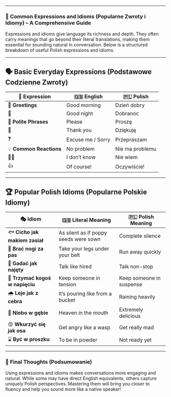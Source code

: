 
---
### 📌 **Common Expressions and Idioms (Popularne Zwroty i Idiomy) – A Comprehensive Guide**

Expressions and idioms give language its richness and depth. They often carry meanings that go beyond their literal translations, making them essential for sounding natural in conversation. Below is a structured breakdown of useful Polish expressions and idioms.

---

## 🗣️ **Basic Everyday Expressions (Podstawowe Codzienne Zwroty)**

|💬 Expression|🇬🇧 English|🇵🇱 Polish|
|---|---|---|
|👋 **Greetings**|Good morning|Dzień dobry|
|🌙|Good night|Dobranoc|
|🤝 **Polite Phrases**|Please|Proszę|
|🙏|Thank you|Dziękuję|
|❓|Excuse me / Sorry|Przepraszam|
|💡 **Common Reactions**|No problem|Nie ma problemu|
|🤷‍♂️|I don’t know|Nie wiem|
|👍|Of course!|Oczywiście!|

---

## 🏆 **Popular Polish Idioms (Popularne Polskie Idiomy)**

|🎭 Idiom|🇬🇧 Literal Meaning|🇵🇱 Polish Meaning|
|---|---|---|
|🐟 **Cicho jak makiem zasiał**|As silent as if poppy seeds were sown|Complete silence|
|🏃 **Brać nogi za pas**|Take your legs under your belt|Run away quickly|
|🤯 **Gadać jak najęty**|Talk like hired|Talk non-stop|
|🧵 **Trzymać kogoś w napięciu**|Keep someone in tension|Keep someone in suspense|
|🌧️ **Leje jak z cebra**|It’s pouring like from a bucket|Raining heavily|
|🍲 **Niebo w gębie**|Heaven in the mouth|Extremely delicious|
|😡 **Wkurzyć się jak osa**|Get angry like a wasp|Get really mad|
|⌛ **Być w proszku**|To be in powder|Not ready yet|

---

### 🎯 **Final Thoughts (Podsumowanie)**

Using expressions and idioms makes conversations more engaging and natural. While some may have direct English equivalents, others capture uniquely Polish perspectives. Mastering them will bring you closer to fluency and help you sound more like a native speaker!